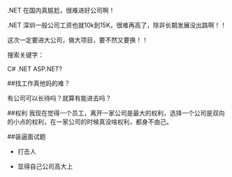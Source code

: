 ﻿.NET 在国内真尴尬，很难进好公司啊！


.NET 深圳一般公司工资也就10k到15K，很难再高了，除非长期发展没出路啊！！


这次一定要进大公司，做大项目，要不然又要换！！


搜索关键字：

C#  .NET  ASP.NET?


##找工作真他妈的难？

有公司可以长待吗？就算有能进去吗？


##权利
我现在觉得一个员工，离开一家公司是最大的权利，选择一个公司是双向的小点的权利，在一家公司的时候真没啥权利，都身不由己。

##装逼面试题

* 打击人

* 显得自己公司高大上

